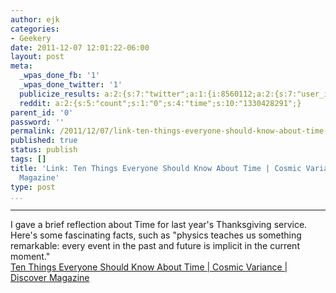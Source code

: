 ```yaml
---
author: ejk
categories:
- Geekery
date: 2011-12-07 12:01:22-06:00
layout: post
meta:
  _wpas_done_fb: '1'
  _wpas_done_twitter: '1'
  publicize_results: a:2:{s:7:"twitter";a:1:{i:8560112;a:2:{s:7:"user_id";s:3:"ejk";s:7:"post_id";s:18:"144461512281567232";}}s:2:"fb";a:1:{i:722852376;a:2:{s:7:"user_id";s:9:"722852376";s:7:"post_id";s:17:"10150403599952377";}}}
  reddit: a:2:{s:5:"count";s:1:"0";s:4:"time";s:10:"1330428291";}
parent_id: '0'
password: ''
permalink: /2011/12/07/link-ten-things-everyone-should-know-about-time-cosmic-variance-discover-magazine/
published: true
status: publish
tags: []
title: 'Link: Ten Things Everyone Should Know About Time | Cosmic Variance | Discover
  Magazine'
type: post
...
```

---

I gave a brief reflection about Time for last year's Thanksgiving service. Here's some fascinating facts, such as "physics teaches us something remarkable: every event in the past and future is implicit in the current moment."\
[Ten Things Everyone Should Know About Time \| Cosmic Variance \| Discover Magazine](http://blogs.discovermagazine.com/cosmicvariance/2011/09/01/ten-things-everyone-should-know-about-time/)
